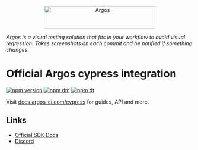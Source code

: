 <p align="center">
  <a href="https://argos-ci.com/?utm_source=github&utm_medium=logo" target="_blank">
    <img src="https://raw.githubusercontent.com/argos-ci/argos/main/resources/logos/logo-github-readme.png" alt="Argos" width="300" height="61">
  </a>
</p>

_Argos is a visual testing solution that fits in your workflow to avoid visual regression. Takes screenshots on each commit and be notified if something changes._

# Official Argos cypress integration

[![npm version](https://img.shields.io/npm/v/@argos-ci/cypress.svg)](https://www.npmjs.com/package/@argos-ci/cypress)
[![npm dm](https://img.shields.io/npm/dm/@argos-ci/cypress.svg)](https://www.npmjs.com/package/@argos-ci/cypress)
[![npm dt](https://img.shields.io/npm/dt/@argos-ci/cypress.svg)](https://www.npmjs.com/package/@argos-ci/cypress)

Visit [docs.argos-ci.com/cypress](https://docs.argos-ci.com/cypress) for guides, API and more.

## Links

- [Official SDK Docs](https://docs.argos-ci.com/)
- [Discord](https://discord.gg/pK79sv85Vg)
